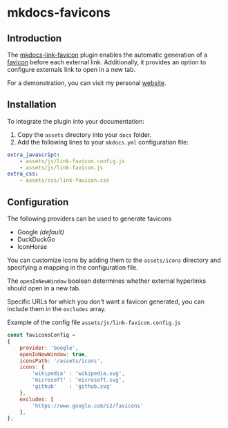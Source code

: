 # mkdocs-favicons

## Introduction

The [mkdocs-link-favicon](https://github.com/christophdebaene/mkdocs-link-favicon) plugin enables the automatic generation of a [favicon](https://en.wikipedia.org/wiki/Favicon) before each external link. Additionally, it provides an option to configure externals link to open in a new tab.

For a demonstration, you can visit my personal [website](https://christophdebaene.be).

## Installation

To integrate the plugin into your documentation:

 1. Copy the `assets` directory into your `docs` folder.
 2. Add the following lines to your `mkdocs.yml` configuration file:

```yaml
extra_javascript:
    - assets/js/link-favicon.config.js
    - assets/js/link-favicon.js
extra_css:
    - assets/css/link-favicon.css
```

## Configuration

The following providers can be used to generate favicons

 - Google *(default)*
 - DuckDuckGo
 - IconHorse

You can customize icons by adding them to the `assets/icons` directory and specifying a mapping in the configuration file.

The `openInNewWindow` boolean determines whether external hyperlinks should open in a new tab.

Specific URLs for which you don't want a favicon generated, you can include them in the `excludes` array.

Example of the config file `assets/js/link-favicon.config.js`

```javascript
const faviconsConfig = 
{
    provider: 'Google',
    openInNewWindow: true,
    iconsPath: '/assets/icons',
    icons: {
        'wikipedia' : 'wikipedia.svg',
        'microsoft' : 'microsoft.svg',
        'github'    : 'github.svg'
    },
    excludes: [
        'https://www.google.com/s2/favicons'
    ],
};
```


